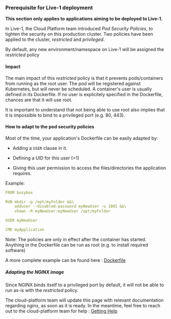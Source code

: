 ### Prerequisite for Live-1 deployment

**This section only applies to applications aiming to be deployed to Live-1.**

In Live-1, the Cloud Platform team introduced _Pod Security Policies_, to tighten the security on this production cluster.
Two policies have been applied to the cluster, _restricted_ and _privileged_.

By default, any new environment/namespace on Live-1 will be assigned the _restricted_ policy

#### Impact

The main impact of this _restricted_ policy is that it prevents pods/containers
from running as the root user.  The pod will be registered against Kubernetes,
but will never be scheduled.  A container's user is usually defined in its
Dockerfile. If no user is explicitely specified in the Dockerfile, chances are
that it will use root.

It is important to understand that not being able to use root also implies that it is impossible to bind to a privileged port (e.g. 80, 443).

#### How to adapt to the pod security policies

Most of the time, your application's Dockerfile can be easily adapted by:

 - Adding a `USER` clause in it.

 - Defining a UID for this user (>1)

 - Giving this user permission to access the files/directories the application requires.


Example:

```yaml
FROM busybox

RUN mkdir -p /opt/myFolder &&\
    adduser --disabled-password myNewUser -u 1001 &&\
    chown -R myNewUser:myNewUser /opt/myFolder

USER myNewUser

CMD myApplication
```

Note: The policies are only in effect after the container has started. Anything in the Dockerfile can be run as root (e.g. to install required software)

A more complete example can be found here :  [Dockerfile](https://github.com/ministryofjustice/cloud-platform-multi-container-demo-app/blob/master/rails-app/Dockerfile)

##### Adapting the NGINX image

Since NGINX binds itself to a privileged port by default, it will not be able to run as-is with the _restricted_ policy.

The cloud-platform team will update this page with relevant documentation regarding nginx, as soon as it is ready.
In the meantime, feel free to reach out to the cloud-platform team for help : [Getting Help](getting-help.html)

